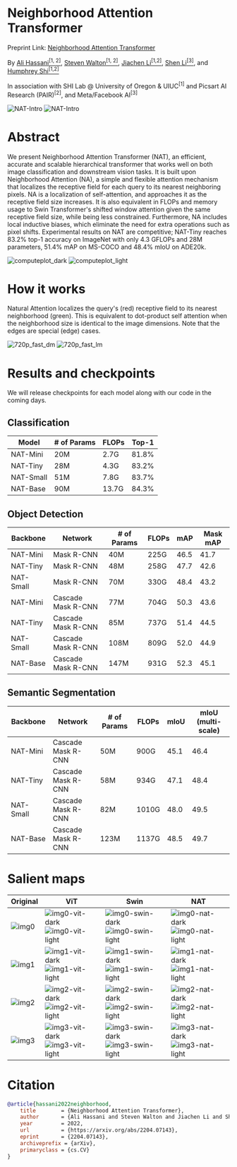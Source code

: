 # Neighborhood Attention Transformer


Preprint Link: [Neighborhood Attention Transformer
](https://arxiv.org/abs/2204.07143)

By [Ali Hassani<sup>[1, 2]</sup>](https://alihassanijr.com/),
[Steven Walton<sup>[1, 2]</sup>](https://stevenwalton.github.io/),
[Jiachen Li<sup>[1,2]</sup>](https://chrisjuniorli.github.io/), 
[Shen Li<sup>[3]</sup>](https://mrshenli.github.io/), 
and
[Humphrey Shi<sup>[1,2]</sup>](https://www.humphreyshi.com/)

In association with SHI Lab @ University of Oregon & UIUC<sup>[1]</sup> and
Picsart AI Research (PAIR)<sup>[2]</sup>, and Meta/Facebook AI<sup>[3]</sup>


![NAT-Intro](image_assets/intro_dark.png#gh-dark-mode-only)
![NAT-Intro](image_assets/intro_light.png#gh-light-mode-only)


# Abstract
We present Neighborhood Attention Transformer (NAT), an efficient, 
accurate and scalable hierarchical transformer that works well on 
both image classification and downstream vision tasks. 
It is built upon Neighborhood Attention (NA), 
a simple and flexible attention mechanism that localizes the 
receptive field for each query to its nearest neighboring pixels. 
NA is a localization of self-attention, and approaches it as the 
receptive field size increases. 
It is also equivalent in FLOPs and memory usage to Swin 
Transformer's shifted window attention given the same receptive 
field size, while being less constrained. Furthermore, 
NA includes local inductive biases, which eliminate the need for 
extra operations such as pixel shifts. 
Experimental results on NAT are competitive; 
NAT-Tiny reaches 83.2% top-1 accuracy on ImageNet with only 
4.3 GFLOPs and 28M parameters, 
51.4% mAP on MS-COCO and 48.4% mIoU on ADE20k.


![computeplot_dark](image_assets/computeplot_dark.png#gh-dark-mode-only)
![computeplot_light](image_assets/computeplot_light.png#gh-light-mode-only)

# How it works
Natural Attention localizes the query's (red) receptive field to its nearest neighborhood (green). 
This is equivalent to dot-product self attention when the neighborhood size is identical to the image dimensions. 
Note that the edges are special (edge) cases.

![720p_fast_dm](image_assets/720p_fast_dm.gif#gh-dark-mode-only)
![720p_fast_lm](image_assets/720p_fast_lm.gif#gh-light-mode-only)

# Results and checkpoints
We will release checkpoints for each model along with our code in the coming days.

## Classification
| Model | # of Params | FLOPs | Top-1 |
|---|---|---|---|
| NAT-Mini | 20M | 2.7G | 81.8% |
| NAT-Tiny | 28M | 4.3G | 83.2% |
| NAT-Small | 51M | 7.8G | 83.7% |
| NAT-Base | 90M | 13.7G | 84.3% |

## Object Detection
| Backbone | Network | # of Params | FLOPs | mAP | Mask mAP |
|---|---|---|---|---|---|
| NAT-Mini | Mask R-CNN | 40M | 225G | 46.5 | 41.7 |
| NAT-Tiny | Mask R-CNN | 48M | 258G | 47.7 | 42.6 |
| NAT-Small | Mask R-CNN | 70M | 330G | 48.4 | 43.2 |
| NAT-Mini | Cascade Mask R-CNN | 77M | 704G | 50.3 | 43.6 |
| NAT-Tiny | Cascade Mask R-CNN | 85M | 737G | 51.4 | 44.5 |
| NAT-Small | Cascade Mask R-CNN | 108M | 809G | 52.0 | 44.9 |
| NAT-Base | Cascade Mask R-CNN | 147M | 931G | 52.3 | 45.1 |

## Semantic Segmentation
| Backbone | Network | # of Params | FLOPs | mIoU | mIoU (multi-scale) |
|---|---|---|---|---|---|
| NAT-Mini | Cascade Mask R-CNN | 50M | 900G | 45.1 | 46.4 |
| NAT-Tiny | Cascade Mask R-CNN | 58M | 934G | 47.1 | 48.4 |
| NAT-Small | Cascade Mask R-CNN | 82M | 1010G | 48.0 | 49.5 |
| NAT-Base | Cascade Mask R-CNN | 123M | 1137G | 48.5 | 49.7 |

# Salient maps

| Original | ViT | Swin | NAT |
|---|---|---|---|
| ![img0](image_assets/salient/img0.png) | ![img0-vit-dark](image_assets/salient/img0_vit_dark.png#gh-dark-mode-only)![img0-vit-light](image_assets/salient/img0_vit_light.png#gh-light-mode-only)  | ![img0-swin-dark](image_assets/salient/img0_swin_dark.png#gh-dark-mode-only)![img0-swin-light](image_assets/salient/img0_swin_light.png#gh-light-mode-only) | ![img0-nat-dark](image_assets/salient/img0_nat_dark.png#gh-dark-mode-only)![img0-nat-light](image_assets/salient/img0_nat_light.png#gh-light-mode-only) |
| ![img1](image_assets/salient/img1.png) | ![img1-vit-dark](image_assets/salient/img1_vit_dark.png#gh-dark-mode-only)![img1-vit-light](image_assets/salient/img1_vit_light.png#gh-light-mode-only)  | ![img1-swin-dark](image_assets/salient/img1_swin_dark.png#gh-dark-mode-only)![img1-swin-light](image_assets/salient/img1_swin_light.png#gh-light-mode-only) | ![img1-nat-dark](image_assets/salient/img1_nat_dark.png#gh-dark-mode-only)![img1-nat-light](image_assets/salient/img1_nat_light.png#gh-light-mode-only) |
| ![img2](image_assets/salient/img2.png) | ![img2-vit-dark](image_assets/salient/img2_vit_dark.png#gh-dark-mode-only)![img2-vit-light](image_assets/salient/img2_vit_light.png#gh-light-mode-only)  | ![img2-swin-dark](image_assets/salient/img2_swin_dark.png#gh-dark-mode-only)![img2-swin-light](image_assets/salient/img2_swin_light.png#gh-light-mode-only) | ![img2-nat-dark](image_assets/salient/img2_nat_dark.png#gh-dark-mode-only)![img2-nat-light](image_assets/salient/img2_nat_light.png#gh-light-mode-only) |
| ![img3](image_assets/salient/img3.png) | ![img3-vit-dark](image_assets/salient/img3_vit_dark.png#gh-dark-mode-only)![img3-vit-light](image_assets/salient/img3_vit_light.png#gh-light-mode-only)  | ![img3-swin-dark](image_assets/salient/img3_swin_dark.png#gh-dark-mode-only)![img3-swin-light](image_assets/salient/img3_swin_light.png#gh-light-mode-only) | ![img3-nat-dark](image_assets/salient/img3_nat_dark.png#gh-dark-mode-only)![img3-nat-light](image_assets/salient/img3_nat_light.png#gh-light-mode-only) |


# Citation
```bibtex
@article{hassani2022neighborhood,
	title        = {Neighborhood Attention Transformer},
	author       = {Ali Hassani and Steven Walton and Jiachen Li and Shen Li and Humphrey Shi},
	year         = 2022,
	url          = {https://arxiv.org/abs/2204.07143},
	eprint       = {2204.07143},
	archiveprefix = {arXiv},
	primaryclass = {cs.CV}
}
```
